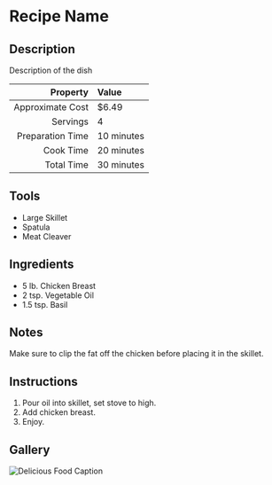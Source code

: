 # Recipe Name

## Description
Description of the dish

| Property         | Value      |
|-----------------:|:-----------|
| Approximate Cost | $6.49      |
| Servings         | 4          |
| Preparation Time | 10 minutes |
| Cook Time        | 20 minutes |
| Total Time       | 30 minutes |

## Tools
 - Large Skillet
 - Spatula
 - Meat Cleaver

## Ingredients
 - 5 lb. Chicken Breast
 - 2 tsp. Vegetable Oil
 - 1.5 tsp. Basil

## Notes
Make sure to clip the fat off the chicken before placing it in the skillet.

## Instructions
 1. Pour oil into skillet, set stove to high.
 2. Add chicken breast.
 3. Enjoy.

## Gallery
![Delicious Food Caption](https://2.bp.blogspot.com/-K0mQ4GCP8go/TuZfzIvKbWI/AAAAAAAAY1U/IgekD_L0cOM/s1600/Food+HD+Wallpapers+%25283%2529.jpg)
